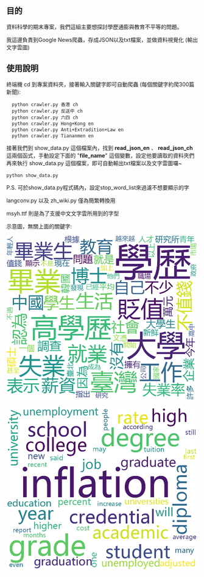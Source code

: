 ## 目的

資料科學的期末專案，我們這組主要想探討學歷通膨與教育不平等的問題。

我這邊負責到Google News爬蟲，存成JSON以及txt檔案，並做資料視覺化 (輸出文字雲圖)

## 使用說明

終端機 cd 到專案資料夾，接著輸入關鍵字即可自動爬蟲 (每個關鍵字約爬300篇新聞): 

```python=
  python crawler.py 香港 ch
  python crawler.py 反送中 ch
  python crawler.py 六四 ch
  python crawler.py Hong+Kong en
  python crawler.py Anti+Extradition+Law en
  python crawler.py Tiananmen en
```

接著我們到 show_data.py 這個檔案內，找到 **read_json_en** 、 **read_json_ch** 這兩個函式，手動設定下面的 "**file_name**" 這個變數，設定他要讀取的資料夾們
再來執行 show_data.py 這個檔案，即可自動輸出txt檔案以及文字雲圖囉~ 

```python=
python show_data.py
```

P.S. 可於show_data.py程式碼內，設定stop_word_list來過濾不想要顯示的字

langconv.py 以及 zh_wiki.py 僅為簡繁轉換用

msyh.ttf 則是為了支援中文文字雲所用到的字型

示意圖，無關上面的關鍵字:

![image](https://github.com/shawn2000100/10720CS_570100_DataScience/blob/master/DataScience_Final/word_count_text_ch_revised.png?raw=true)

![image](https://github.com/shawn2000100/10720CS_570100_DataScience/blob/master/DataScience_Final/word_count_text_en_revised.png)
